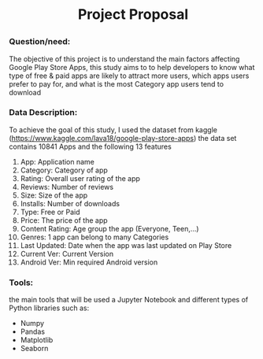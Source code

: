 
 <h1  align="center">  Project Proposal

</p>
</p>
</p>
</p>

### Question/need:

The objective of this project is to understand the main factors affecting Google Play Store Apps, this study aims to to help developers to
know what type of free & paid apps are likely to attract more users, which apps users prefer to pay for, and what is the most Category app users tend to download

### Data Description:
To achieve the goal of this study, I used the dataset from kaggle (https://www.kaggle.com/lava18/google-play-store-apps)
the data set contains 10841 Apps and the following 13 features 

1. App: Application name
2. Category: Category of app
3. Rating: Overall user rating of the app
4. Reviews: Number of reviews
5. Size: Size of the app 
6. Installs: Number of downloads
7. Type: Free or Paid
8. Price: The price of the app 
9. Content Rating: Age group the app (Everyone, Teen,...)
10. Genres: 1 app can belong to many Categories
11. Last Updated: Date when the app was last updated on Play Store
12. Current Ver: Current Version
13. Android Ver: Min required Android version 


### Tools:
the main tools that will be used a Jupyter Notebook and different types of Python libraries such as:
* Numpy 
* Pandas
* Matplotlib  
* Seaborn


